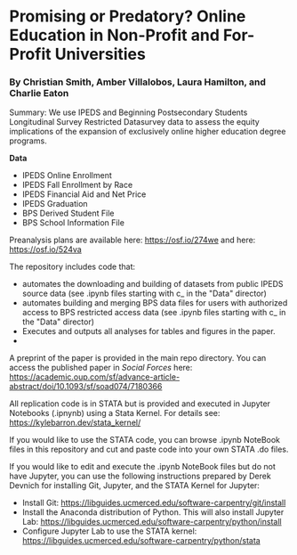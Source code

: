 # Promising or Predatory? Online Education in Non-Profit and For-Profit Universities

### By Christian Smith, Amber Villalobos, Laura Hamilton, and Charlie Eaton

Summary: We use IPEDS and Beginning Postsecondary Students Longitudinal Survey Restricted Datasurvey data to assess the equity implications of the expansion of exclusively online higher education degree programs. 

**Data**
  - IPEDS Online Enrollment
  - IPEDS Fall Enrollment by Race
  - IPEDS Financial Aid and Net Price
  - IPEDS Graduation
  - BPS Derived Student File
  - BPS School Information File

Preanalysis plans are available here: https://osf.io/274we and here: https://osf.io/524va

The repository includes code that:
  - automates the downloading and building of datasets from public IPEDS source data (see .ipynb files starting with c_ in the "Data" director)
  - automates building and merging BPS data files for users with authorized access to BPS restricted access data (see .ipynb files starting with c_ in the "Data" director)
  - Executes and outputs all analyses for tables and figures in the paper.
  -
A preprint of the paper is provided in the main repo directory. You can access the published paper in *Social Forces* here: https://academic.oup.com/sf/advance-article-abstract/doi/10.1093/sf/soad074/7180366

All replication code is in STATA but is provided and executed in Jupyter Notebooks (.ipnynb) using a Stata Kernel. For details see: https://kylebarron.dev/stata_kernel/

If you would like to use the STATA code, you can browse .ipynb NoteBook files in this repository and cut and paste code into your own STATA .do files.

If you would like to edit and execute the .ipynb NoteBook files but do not have Jupyter, you can use the following instructions prepared by Derek Devnich for installing Git, Jupyter, and the STATA Kernel for Jupyter:
* Install Git: https://libguides.ucmerced.edu/software-carpentry/git/install
* Install the Anaconda distribution of Python. This will also install Jupyter Lab: https://libguides.ucmerced.edu/software-carpentry/python/install
* Configure Jupyter Lab to use the STATA kernel: https://libguides.ucmerced.edu/software-carpentry/python/stata
